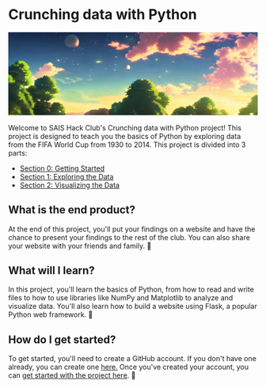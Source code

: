 # Crunching data with Python

![banner](../banners/crunching_data.jpg)

Welcome to SAIS Hack Club's Crunching data with Python project! This project is designed to teach you the basics of Python by exploring data from the FIFA World Cup from 1930 to 2014. This project is divided into 3 parts:

- [Section 0: Getting Started](./Section_0/Lesson_0_Getting_Started.md)
- [Section 1: Exploring the Data](./Section_1/Lesson_0_Exploring_the_Data.md)
- [Section 2: Visualizing the Data](./Section_2/Lesson_0_Visualizing_the_Data.md)

## What is the end product?

At the end of this project, you'll put your findings on a website and have the chance to present your findings to the rest of the club. You can also share your website with your friends and family. 🎉

## What will I learn?

In this project, you'll learn the basics of Python, from how to read and write files to how to use libraries like NumPy and Matplotlib to analyze and visualize data. You'll also learn how to build a website using Flask, a popular Python web framework. 🐍

## How do I get started?

To get started, you'll need to create a GitHub account. If you don't have one already, you can create one [here.](https://github.com) Once you've created your account, you can [get started with the project here](./Section_0/Lesson_1_Getting_Started.md). 🚀
